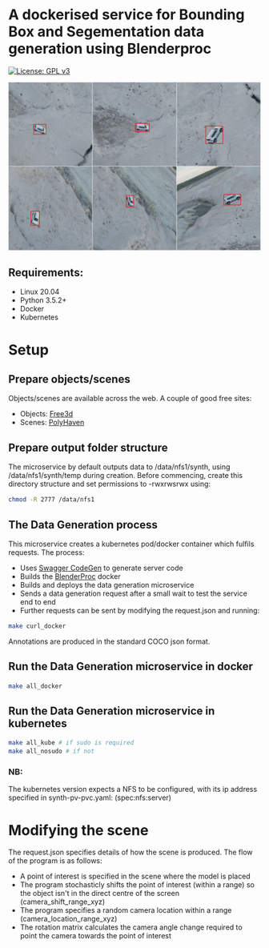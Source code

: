 # A dockerised service for Bounding Box and Segementation data generation using Blenderproc

[![License: GPL v3](https://img.shields.io/badge/License-GPLv3-blue.svg)](https://www.gnu.org/licenses/gpl-3.0)

<img src="./images/datagen-montage.png" alt="Labelled generated data" width="1000">

## Requirements:
- Linux 20.04
- Python 3.5.2+
- Docker
- Kubernetes

# Setup
## Prepare objects/scenes
Objects/scenes are available across the web. A couple of good free sites:
- Objects: [Free3d](https://free3d.com/)
- Scenes: [PolyHaven](https://polyhaven.com/)

## Prepare output folder structure
The microservice by default outputs data to /data/nfs1/synth, using /data/nfs1/synth/temp during creation. 
Before commencing, create this directory structure and set permissions to -rwxrwsrwx using:
````bash
chmod -R 2777 /data/nfs1
````

## The Data Generation process
This microservice creates a kubernetes pod/docker container which fulfils requests. The process:
 - Uses [Swagger CodeGen](https://swagger.io/tools/swagger-codegen/) to generate server code
 - Builds the [BlenderProc](https://hub.docker.com/r/blenderproc/blenderproc) docker
 - Builds and deploys the data generation microservice
 - Sends a data generation request after a small wait to test the service end to end
 - Further requests can be sent by modifying the request.json and running:
````bash
make curl_docker
````
Annotations are produced in the standard COCO json format.

## Run the Data Generation microservice in docker
````bash
make all_docker
````
## Run the Data Generation microservice in kubernetes
````bash
make all_kube # if sudo is required
make all_nosudo # if not
````

### NB: 
The kubernetes version expects a NFS to be configured, with its ip address specified in synth-pv-pvc.yaml: (spec:nfs:server)

# Modifying the scene
The request.json specifies details of how the scene is produced. The flow of the program is as follows:
 - A point of interest is specified in the scene where the model is placed
 - The program stochasticly shifts the point of interest (within a range) so the object isn't in the direct centre of the screen (camera_shift_range_xyz)
 - The program specifies a random camera location within a range (camera_location_range_xyz)
 - The rotation matrix calculates the camera angle change required to point the camera towards the point of interest
